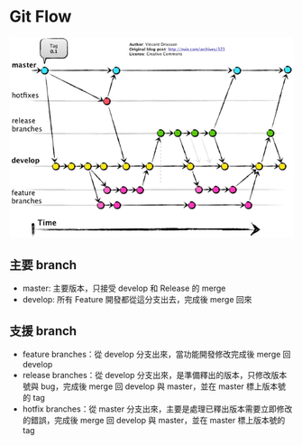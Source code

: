 # Git Flow

![](./gitflow.png)


## 主要 branch

* master: 主要版本，只接受 develop 和 Release 的 merge
* develop: 所有 Feature 開發都從這分支出去，完成後 merge 回來

## 支援 branch

* feature branches：從 develop 分支出來，當功能開發修改完成後 merge 回 develop
* release branches：從 develop 分支出來，是準備釋出的版本，只修改版本號與 bug，完成後 merge 回 develop 與 master，並在 master 標上版本號的 tag
* hotfix branches：從 master 分支出來，主要是處理已釋出版本需要立即修改的錯誤，完成後 merge 回 develop 與 master，並在 master 標上版本號的 tag
